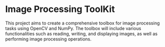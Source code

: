 # Image Processing ToolKit 
 This project aims to create a comprehensive toolbox for image processing tasks using OpenCV and NumPy. The toolbox will include various functionalities such as reading, writing, and displaying images, as well as performing image processing operations.
